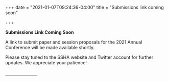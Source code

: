 +++
date = "2021-01-07T09:24:36-04:00"
title = "Submissions link coming soon"

+++

**Submissions Link Coming Soon**
 
A link to submit paper and session proposals for the 2021 Annual Conference will be made available shortly.  

Please stay tuned to the SSHA website and Twitter account for further updates. We appreciate your patience!  
<br /><hr width="100">  
